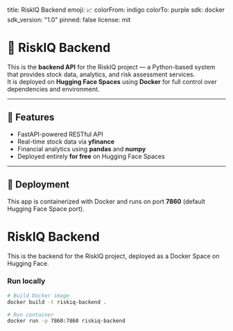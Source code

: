 title: RiskIQ Backend
emoji: 📈
colorFrom: indigo
colorTo: purple
sdk: docker
sdk_version: "1.0"
pinned: false
license: mit

# 🧠 RiskIQ Backend

This is the **backend API** for the RiskIQ project — a Python-based system that provides stock data, analytics, and risk assessment services.  
It is deployed on **Hugging Face Spaces** using **Docker** for full control over dependencies and environment.

---

## 🚀 Features
- FastAPI-powered RESTful API  
- Real-time stock data via **yfinance**  
- Financial analytics using **pandas** and **numpy**  
- Deployed entirely **for free** on Hugging Face Spaces  

---

## 🧩 Deployment
This app is containerized with Docker and runs on port **7860** (default Hugging Face Space port).

# RiskIQ Backend

This is the backend for the RiskIQ project, deployed as a Docker Space on Hugging Face.

### Run locally
```bash
# Build Docker image
docker build -t riskiq-backend .

# Run container
docker run -p 7860:7860 riskiq-backend
